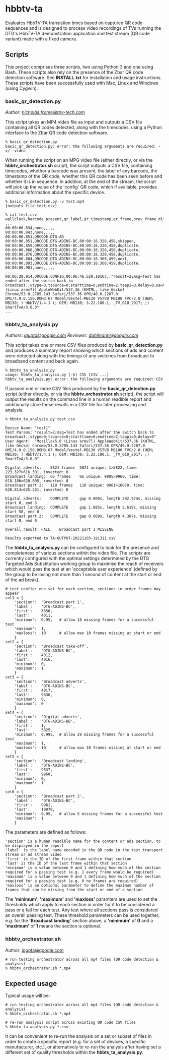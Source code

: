 # hbbtv-ta
Evaluates HbbTV-TA transistion times based on captured QR code sequences and is designed to process video recordings of TVs running the DTG's HbbTV-TA demonstration application and test stream (QR code variant) made with a fixed camera.

## Scripts

This project comprises three scripts, two using Python 3 and one using Bash. These scripts also rely on the presence of the Zbar QR code detection software. See **INSTALL.txt** for installation and usage instructions. These scripts have been successfully used with Mac, Linux and Windows (using Cygwin).

### basic_qr_detection.py

*Author: nicholas.frame@tpv-tech.com*

This script takes an MP4 video file as input and outputs a CSV file containing all QR codes detected, along with the timecodes, using a Python interface to the Zbar QR code detection software.
```
% basic_qr_detection.py
basic_qr_detection.py: error: the following arguments are required: -v/--video
```
When running the script on an MPG video file (either directly, or via the **hbbtv_orchestrator.sh** script), the script outputs a CSV file, containing timecodes, whether a barcode was present, the label of any barcode, the timestamp of the QR code, whether this QR code has been seen before and whether it is in sequence. In addition, at the end of the stream, the script will pick up the value of the 'config' QR code, which if available, provides additional information about the specific device.
```
% basic_qr_detection.py -v test.mp4
[outputs file test.csv]

% cat test.csv
wallclock,barcode_present,qr_label,qr_timestamp,qr_frame,prev_frame_diff,config
...
00:00:00.834,none,,,,,
00:00:00.843,none,,,,,
00:00:00.851,QRCODE,DTG-AD
00:00:00.851,QRCODE,DTG-ADINS-BC,00:00:18.320,458,skipped,
00:00:00.859,QRCODE,DTG-ADINS-BC,00:00:18.320,458,duplicate,
00:00:00.868,QRCODE,DTG-ADINS-BC,00:00:18.320,458,duplicate,
00:00:00.876,QRCODE,DTG-ADINS-BC,00:00:18.320,458,duplicate,
00:00:00.884,QRCODE,DTG-ADINS-BC,00:00:18.360,459,next,
00:00:00.893,QRCODE,DTG-ADINS-BC,00:00:18.360,459,duplicate,
00:00:00.901,none,,,,,
...
00:06:28.914,QRCODE,CONFIG,00:06:46.520,10163,,"result=2;msg=Test has ended after the switch back to broadcast.;vtype=0;tsource=0;starttime=0;endtime=2;taapi=0;delay=0;ua=Mozilla/5.0 (Linux armv7l) AppleWebKit/537.36 (KHTML, like Gecko) Chrome/53.0.2785.143 Safari/537.36 OPR/40.0.2207.0 OMI/4.9.0.150.DOM3.67 Model/Vestel-MB130 VSTVB MB100 FVC/2.0 (OEM; MB130; ) HbbTV/1.4.1 (; OEM; MB130; 3.22.100.1; _TV_G10_2017; ;) SmartTvA/3.0.0"
...
```
### hbbtv_ta_analysis.py

*Authors: jgupta@google.com*
*Reviewer: duhlmann@google.com*

This script takes one or more CSV files produced by **basic_qr_detection.py** and produces a summary report showing which sections of ads and content were detected along with the timings of any switches from broadcast to broadband content and back again.
```
% hbbtv_ta_analysis.py
usage: hbbtv_ta_analysis.py [-h] CSV [CSV ...]
hbbtv_ta_analysis.py: error: the following arguments are required: CSV
```
If passed one or more CSV files produced by the **basic_qr_detection.py** script (either directly, or via the **hbbtv_orchestrator.sh** script), the script will output the results on the command line in a human readible report and additionally store these results in a CSV file for later processing and analysis.
```
% hbbtv_ta_analysis.py test.csv

Device Name: "test1"
Test Params: "result=2;msg=Test has ended after the switch back to broadcast.;vtype=0;tsource=0;starttime=0;endtime=2;taapi=0;delay=0"
User Agent:  "Mozilla/5.0 (Linux armv7l) AppleWebKit/537.36 (KHTML, like Gecko) Chrome/53.0.2785.143 Safari/537.36 OPR/40.0.2207.0 OMI/4.9.0.150.DOM3.67 Model/Vestel-MB130 VSTVB MB100 FVC/2.0 (OEM; MB130; ) HbbTV/1.4.1 (; OEM; MB130; 3.22.100.1; _TV_G10_2017; ;) SmartTvA/3.0.0"

Digital adverts:	5821 frames	 5821 unique: 1>5822, time: 223.327>616.301, inverted: 0
Broadcast landing:	66 frames	 66 unique: 9895>9960, time: 618.186>620.805, inverted: 0
Broadcast part 2:	110 frames	 110 unique: 9961>10070, time: 620.814>625.201, inverted: 0

Digital adverts:	COMPLETE	 gap 0.000s, length 392.974s, missing start 0, end 3
Broadcast landing:	COMPLETE	 gap 1.885s, length 2.619s, missing start 58, end 0
Broadcast part 2:	COMPLETE	 gap 0.009s, length 4.387s, missing start 0, end 0

Overall result:	FAIL	Broadcast part 1 MISSING

Results exported to TA-OUTPUT-20221103-191311.csv
```
The **hbbtv_ta_analysis.py** can be configured to look for the presence and completeness of various sections within the video file. The scripts are currently configured with the optimal settings determined by the DTG Targeted Ads Substitution working group to maximise the reach of receivers which would pass the test at an 'acceptable user experience' (defined by the group to be losing not more than 1 second of content at the start or end of the ad break).
```
# test config: one set for each section, sections in order frames may appear
set1 = {
    'section':  'Broadcast part 1',
    'label':    'DTG-ADINS-BC',
    'first':    3650,
    'last':     4011,
    'minimum':  0.95,   # allow 18 missing frames for a successful test
    'maximum':  1,
    'maxloss':  10      # allow max 10 frames missing at start or end
    }
set2 = {
    'section':  'Broadcast take-off',
    'label':    'DTG-ADINS-BC',
    'first':    4012,
    'last':     4016,
    'minimum':  0,
    'maximum':  1
    }
set3 = {
    'section':  'Broadcast adverts',
    'label':    'DTG-ADINS-BC',
    'first':    4017,
    'last':     9836,
    'minimum':  0,
    'maximum':  0
    }
set4 = {
    'section':  'Digital adverts',
    'label':    'DTG-ADINS-BB',
    'first':    1,
    'last':     5825,
    'minimum':  0.995,  # allow 29 missing frames for a successful test
    'maximum':  1,
    'maxloss':  10      # allow max 10 frames missing at start or end
    }
set5 = {
    'section':  'Broadcast landing',
    'label':    'DTG-ADINS-BC',
    'first':    9837,
    'last':     9960,
    'minimum':  0,
    'maximum':  1
    }
set6 = {
    'section':  'Broadcast part 2',
    'label':    'DTG-ADINS-BC',
    'first':    9961,
    'last':     10070,
    'minimum':  0.95,   # allow 5 missing frames for a successful test
    'maximum':  1
    }
```
The parameters are defined as follows:
```
'section' is a human readible name for the content or ads section, to be displayed in the report
'label' is the label name encoded in the QR code in the test transport stream or ad stream video
'first' is the ID of the first frame within that section
'last' is the ID of the last frame within that section
'minimum' is a value between 0 and 1 defining how much of the section required for a passing test (e.g. 1 every frame would be required)
'maximum' is a value between 0 and 1 defining how much of the section required for a passing test (e.g. 0 no frames are required)
'maxloss' is an optional parameter to define the maximum number of frames that can be missing from the start or end of a section
```
The **'minimum'**, **'maximum'** and **'maxloss'** paramters are used to set the thresholds which apply to each section in order for it to be considered a pass or a fail for each test. Any test where all sections pass is considered an overall passing test. These threshold parameters can be used together, e.g. for the **'Broadcast landing'** section above, a **'minimum'** of **0** and a **'maximum'** of **1** means the section is optional.

### hbbtv_orchestrator.sh

Author: jgupta@google.com
```
# run testing orchestrator across all mp4 files (QR code detection & analysis)
% hbbtv_orchestrator.sh *.mp4
```
## Expected usage

Typical usage will be:
```
# run testing orchestrator across all mp4 files (QR code detection & analysis)
% hbbtv_orchestrator.sh *.mp4

# re-run analysis script across existing QR code CSV files
% hbbtv_ta_analysis.py *.csv
```
It can be convenient to re-run the analysis on a set or subset of files in order to create a specific report (e.g. for a set of devices, a specific manufacturer, etc.), or alternatively to re-run the analysis after having set a different set of quality thresholds within the **hbbtv_ta_analysis.py**.
